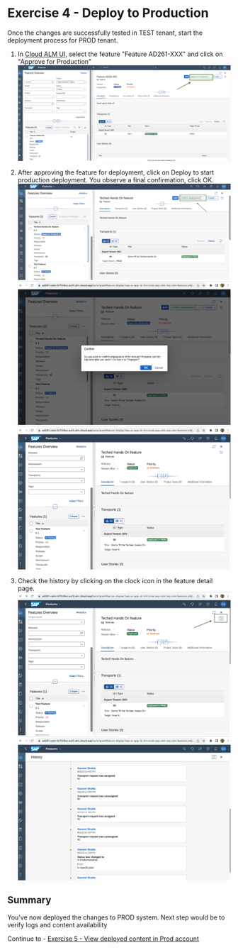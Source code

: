 # Exercise 4 - Deploy to Production 

Once the changes are successfully tested in TEST tenant, start the deployment process for PROD tenant.
1. In [Cloud ALM UI](https://ad261-calm-h7f2r9xc.eu10.alm.cloud.sap/launchpad#Shell-home),
select the feature "Feature AD261-XXX" and click on "Approve for Production"
</br><img width="500" alt="image" src="images/ALMFeatureApproveDeployment.png">

2. After approving the feature for deployment, click on Deploy to start production deployment.
You observe a final confirmation, click OK.
</br><img width="500" alt="image" src="images/ALM-confirm-prod-deployment.png">
</br><img width="500" alt="image" src="images/ALM-Confirm-OK-Prod.png">
</br><img width="500" alt="image" src="images/ALM-deployed-OK.png">

3. Check the history by clicking on the clock icon in the feature detail page. 
</br><img width="500" alt="image" src="images/ALM-History.png">
</br><img width="500" alt="image" src="images/ALM-History-Full.png">


## Summary

You've now deployed the changes to PROD system. Next step would be to verify logs and content availability 

Continue to - [Exercise 5 - View deployed content in Prod account](../ex5/README.md)
